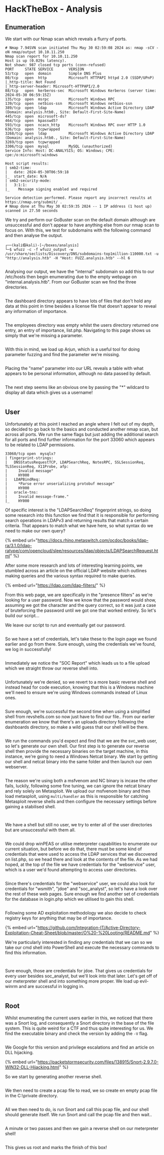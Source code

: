 # HackTheBox - Analysis

## Enumeration

We start with our Nmap scan which reveals a flurry of ports.

```
# Nmap 7.94SVN scan initiated Thu May 30 02:59:08 2024 as: nmap -sCV -oN nmap/output 10.10.11.250
Nmap scan report for 10.10.11.250
Host is up (0.029s latency).
Not shown: 987 closed tcp ports (conn-refused)
PORT     STATE SERVICE       VERSION
53/tcp   open  domain        Simple DNS Plus
80/tcp   open  http          Microsoft HTTPAPI httpd 2.0 (SSDP/UPnP)
|_http-title: Not Found
|_http-server-header: Microsoft-HTTPAPI/2.0
88/tcp   open  kerberos-sec  Microsoft Windows Kerberos (server time: 2024-05-30 06:59:15Z)
135/tcp  open  msrpc         Microsoft Windows RPC
139/tcp  open  netbios-ssn   Microsoft Windows netbios-ssn
389/tcp  open  ldap          Microsoft Windows Active Directory LDAP (Domain: analysis.htb0., Site: Default-First-Site-Name)
445/tcp  open  microsoft-ds?
464/tcp  open  kpasswd5?
593/tcp  open  ncacn_http    Microsoft Windows RPC over HTTP 1.0
636/tcp  open  tcpwrapped
3268/tcp open  ldap          Microsoft Windows Active Directory LDAP (Domain: analysis.htb0., Site: Default-First-Site-Name)
3269/tcp open  tcpwrapped
3306/tcp open  mysql         MySQL (unauthorized)
Service Info: Host: DC-ANALYSIS; OS: Windows; CPE: cpe:/o:microsoft:windows

Host script results:
| smb2-time: 
|   date: 2024-05-30T06:59:18
|_  start_date: N/A
| smb2-security-mode: 
|   3:1:1: 
|_    Message signing enabled and required

Service detection performed. Please report any incorrect results at https://nmap.org/submit/ .
# Nmap done at Thu May 30 02:59:35 2024 -- 1 IP address (1 host up) scanned in 27.50 seconds
```

We try and perform our GoBuster scan on the default domain although are unsuccessful and don't appear to have anything else from our nmap scan to focus on. With this, we test for subdomains with the following command and then analyse the output.

```
┌──(kali㉿kali)-[~/boxes/analysis]
└─$ wfuzz -c -f wfuzz_output -w /usr/share/seclists/Discovery/DNS/subdomains-top1million-110000.txt -u "http://analysis.htb" -H "Host: FUZZ.analysis.htb" --hl 6
```

<figure><img src=".gitbook/assets/7jmdRBqV0h.png" alt=""><figcaption></figcaption></figure>

Analysing our output, we have the "internal" subdomain so add this to our /etc/hosts then begin enumerating due to the empty webpage on "internal.analysis.htb". From our GoBuster scan we find the three directories.

<figure><img src=".gitbook/assets/GvKkF3KFkc.png" alt=""><figcaption></figcaption></figure>

The dashboard directory appears to have lots of files that don't hold any data at this point in time besides a license file that doesn't appear to reveal any information of importance.

<figure><img src=".gitbook/assets/5JenOwXlAS.png" alt=""><figcaption></figcaption></figure>

The employees directory was empty whilst the users directory returned one entry, an entry of importance, list.php. Navigating to this page shows us simply that we're missing a parameter.

<figure><img src=".gitbook/assets/image (18) (1).png" alt=""><figcaption></figcaption></figure>

With this in mind, we load up Arjun, which is a useful tool for doing parameter fuzzing and find the parameter we're missing.

<figure><img src=".gitbook/assets/image (19).png" alt=""><figcaption></figcaption></figure>

Placing the "name" parameter into our URL reveals a table with what appears to be personal information, although no data passed by default.

<figure><img src=".gitbook/assets/image (20).png" alt=""><figcaption></figcaption></figure>

The next step seems like an obvious one by passing the "\*" wildcard to display all data which gives us a username!&#x20;

<figure><img src=".gitbook/assets/image (21).png" alt=""><figcaption></figcaption></figure>

## User&#x20;

Unfortunately at this point I reached an angle where I felt out of my depth, so decided to go back to the basics and conducted another nmap scan, but across all ports. We run the same flags but just adding the additional search for all ports and find further information for the port 33060 which appears to be related to LDAP permissions.

```
33060/tcp open  mysqlx?
| fingerprint-strings: 
|   DNSStatusRequestTCP, LDAPSearchReq, NotesRPC, SSLSessionReq, TLSSessionReq, X11Probe, afp: 
|     Invalid message"
|     HY000
|   LDAPBindReq: 
|     *Parse error unserializing protobuf message"
|     HY000
|   oracle-tns: 
|     Invalid message-frame."
|_    HY000
```

Of specific interest is the "LDAPSearchReq" fingerprint strings, so doing some research into this function we find that it is responsible for performing search operations in LDAPv3 and returning results that match a certain criteria. That appears to match what we have here, so what syntax do we need to make our own query?

{% embed url="https://docs.rhino.metaswitch.com/ocdoc/books/ldap-ra/3.1.0/ldap-ratype/com/opencloud/slee/resources/ldap/objects/LDAPSearchRequest.html" %}

After some more research and lots of interesting learning points, we stumbled across an article on the official LDAP website which outlines making queries and the various syntax required to make queries.

{% embed url="https://ldap.com/ldap-filters/" %}

From this web page, we are specifically in the "presence filters" as we're looking for a user password. Now we know that the password would show, assuming we got the character and the query correct, so it was just a case of bruteforcing the password until we got one that worked entirely. So let's build our script...



We leave our script to run and eventually get our password.

<figure><img src=".gitbook/assets/image (14) (1).png" alt=""><figcaption></figcaption></figure>

So we have a set of credentials, let's take these to the login page we found earlier and go from there. Sure enough, using the credentials we've found, we log in successfully!

<figure><img src=".gitbook/assets/image (1) (1) (1) (1) (1) (1) (1) (1).png" alt=""><figcaption></figcaption></figure>

Immediately we notice the "SOC Report" which leads us to a file upload which we straight throw our reverse shell into.

<figure><img src=".gitbook/assets/image (2) (1) (1) (1) (1) (1) (1) (1).png" alt=""><figcaption></figcaption></figure>

Unfortunately we're denied, so we revert to a more basic reverse shell and instead head for code execution, knowing that this is a Windows machine we'll need to ensure we're using Windows commands instead of Linux ones.

<figure><img src=".gitbook/assets/image (3) (1) (1) (1) (1) (1).png" alt=""><figcaption></figcaption></figure>

Sure enough, we're successful the second time when using a simplified shell from revshells.com so now just have to find our file.. From our earlier enumeration we know that there's an uploads directory following the dashboards directory, so make a wild guess that our shell will be there.&#x20;

<figure><img src=".gitbook/assets/image (4) (1) (1) (1) (1) (1).png" alt=""><figcaption></figcaption></figure>

We run the commands you'd expect and find that we are the svc\_web user, so let's generate our own shell. Our first step is to generate our reverse shell then provide the necessary binaries on the target machine, in this instance, we're going to need a Windows Netcat binary. We start by getting our shell and netcat binary into the same folder and then launch our own webserver.

<figure><img src=".gitbook/assets/image (5) (1) (1) (1) (1) (1).png" alt=""><figcaption></figcaption></figure>

The reason we're using both a msfvenom and NC binary is incase the other fails, luckily, following some fine tuning, we can ignore the netcat binary and rely solely on Metasploit. We upload our msfvenom binary and then load metasploit, using `multi/handler` as this is responsible for catching Metasploit reverse shells and then configure the necessary settings before gaining a stabilised shell.

<figure><img src=".gitbook/assets/image (6) (1) (1) (1) (1) (1).png" alt=""><figcaption></figcaption></figure>

<figure><img src=".gitbook/assets/image (7) (1) (1) (1) (1) (1).png" alt=""><figcaption></figcaption></figure>

We have a shell but still no user, we try to enter all of the user directories but are unsuccessful with them all.&#x20;

<figure><img src=".gitbook/assets/image (9) (1) (1) (1) (1) (1).png" alt=""><figcaption></figcaption></figure>

We could drop winPEAS or utilise meterpreter capabilities to enumerate our current situation, but before we do that, there must be some kind of credentials that were used to access the LDAP services that we discovered on list.php, so we head there and look at the contents of the file. As we had hoped, at the top of the file we have credentials for the "webservice" user, which is a user we'd found attempting to access user directories.

<figure><img src=".gitbook/assets/image (8) (1) (1) (1) (1) (1).png" alt=""><figcaption></figcaption></figure>

Since there's credentials for the "webservice" user, we could also look for credentials for "wsmith", "jdoe" and "soc\_analyst", so let's have a look over the rest of these web pages. Sure enough we find another set of credentials for the database in login.php which we utilised to gain this shell.

<figure><img src=".gitbook/assets/image (10) (1) (1) (1) (1) (1).png" alt=""><figcaption></figcaption></figure>

Following some AD exploitation methodology we also decide to check registry keys for anything that may be of importance.

{% embed url="https://github.com/Integration-IT/Active-Directory-Exploitation-Cheat-Sheet/blob/master/O%20-%20Looting/README.md" %}

We're particularly interested in finding any credentials that we can so we take our cmd shell into PowerShell and execute the necessary commands to find this information.

<figure><img src=".gitbook/assets/image (11) (1) (1) (1) (1).png" alt=""><figcaption></figcaption></figure>

<figure><img src=".gitbook/assets/image (12) (1) (1).png" alt=""><figcaption></figcaption></figure>

Sure enough, those are credentials for jdoe. That gives us credentials for every user besides soc\_analyst, but we'll look into that later. Let's get off of our meterpreter shell and into something more proper. We load up evil-winrm and are successful in logging in.

<figure><img src=".gitbook/assets/image (13) (1) (1).png" alt=""><figcaption></figcaption></figure>

## Root

Whilst enumerating the current users earlier in this, we noticed that there was a Snort log, and consequently a Snort directory in the base of the file system. This is quite weird for a CTF and thus quite interesting for us. We find the executable binary and check the version by adding the `-V` flag.

<figure><img src=".gitbook/assets/image (14) (1) (1).png" alt=""><figcaption></figcaption></figure>

We Google for this version and privilege escalations and find an article on DLL hijacking.

{% embed url="https://packetstormsecurity.com/files/138915/Snort-2.9.7.0-WIN32-DLL-Hijacking.html" %}

So we start by generating another reverse shell.

<figure><img src=".gitbook/assets/AWMzoxVMRW.png" alt=""><figcaption></figcaption></figure>

We then need to create a pcap file to read, we so create en empty pcap file in the C:\private directory.

<figure><img src=".gitbook/assets/image (15) (1).png" alt=""><figcaption></figcaption></figure>

All we then need to do, is run Snort and call this pcap file, and our shell should generate itself. We run Snort and call the pcap file and then wait..

<figure><img src=".gitbook/assets/image (16) (1).png" alt=""><figcaption></figcaption></figure>

A minute or two passes and then we gain a reverse shell on our meterpreter shell!

<figure><img src=".gitbook/assets/NoHN7gwzZ2 (1).png" alt=""><figcaption></figcaption></figure>

This gives us root and marks the finish of this box!&#x20;

